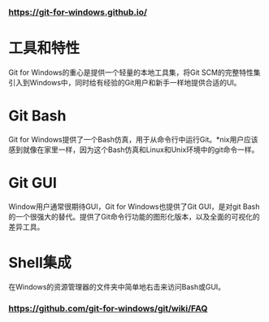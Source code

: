 ### https://git-for-windows.github.io/
# 工具和特性
Git for Windows的重心是提供一个轻量的本地工具集，将Git SCM的完整特性集引入到Windows中，同时给有经验的Git用户和新手一样地提供合适的UI。

# Git Bash
Git for Windows提供了一个Bash仿真，用于从命令行中运行Git。*nix用户应该感到就像在家里一样，因为这个Bash仿真和Linux和Unix环境中的git命令一样。

# Git GUI
Window用户通常很期待GUI，Git for Windows也提供了Git GUI，是对git Bash的一个很强大的替代。提供了Git命令行功能的图形化版本，以及全面的可视化的差异工具。

# Shell集成
在Windows的资源管理器的文件夹中简单地右击来访问Bash或GUI。

### https://github.com/git-for-windows/git/wiki/FAQ
